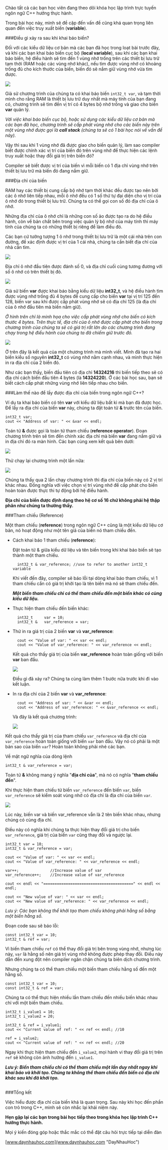 Chào tất cả các bạn học viên đang theo dõi khóa học lập trình trực tuyến ngôn ngữ C++ hướng thực hành.

Trong bài học này, mình sẽ đề cập đến vấn đề cũng khá quan trọng liên quan đến việc truy xuất biến (**variable**).

###Điều gì xảy ra sau khi khai báo biến?

Đối với các kiểu dữ liệu cơ bản mà các bạn đã học trong loạt bài trước đây, và khi các bạn khai báo biến cục bộ (**local variable**), sau khi các bạn khai báo biến, hệ điều hành sẽ tìm đến 1 vùng nhớ trống trên các thiết bị lưu trữ tạm thời (RAM hoặc các vùng nhớ khác), nếu tìm được vùng nhớ có khoảng trống đủ cho kích thước của biến, biến đó sẽ nắm giữ vùng nhớ vừa tìm được.

![](ram.png)

Giả sử chương trình của chúng ta có khai báo biến ```int32_t var```, và tạm thời mình cho rằng RAM là thiết bị lưu trữ duy nhất mà máy tính của bạn đang có, chương trình sẽ tìm đến vị trí có 4 bytes bộ nhớ trống và giao cho biến **var** quản lý.

*Với việc khai báo biến cục bộ, hoặc sử dụng các kiểu dữ liệu cơ bản mà các bạn đã học, chương trình sẽ cấp phát vùng nhớ cho các biến này trên một vùng nhớ được gọi là **call stack** (chúng ta sẽ có 1 bài học nói về vấn đề này).*

Vậy thì sau khi 1 vùng nhớ đã được giao cho biến quản lý, làm sao compiler biết được chính xác vị trí của biến đó trên vùng nhớ để thực hiện các lệnh truy xuất hoặc thay đổi giá trị trên biến đó?

Compiler sẽ biết được vị trí của biến vì mỗi biến có 1 địa chỉ vùng nhớ trên thiết bị lưu trữ mà biến đó đang nắm giữ.

###Địa chỉ của biến

RAM hay các thiết bị cung cấp bộ nhớ tạm thời khác đều được tạo nên bởi các ô nhớ liên tiếp nhau, mỗi ô nhớ đều có 1 số thứ tự đại diện cho vị trí của ô nhớ đó trong thiết bị lưu trữ. Chúng ta có thể gọi con số đó địa chỉ của ô nhớ.

Những địa chỉ của ô nhớ chỉ là những con số ảo được tạo ra do hệ điều hành, còn về bản chất bên trong việc quản lý bộ nhớ của máy tính thì máy tính của chúng ta có những thiết bị riêng để làm điều đó. 

Các bạn cứ tưởng tượng 1 ô nhớ trong thiết bị lưu trữ là một cái nhà trên con đường, để xác định được vị trí của 1 cái nhà, chúng ta cần biết địa chỉ của nhà cần tìm.

![](0.png)

Địa chỉ ô nhớ đầu tiên được đánh số 0, và địa chỉ cuối cùng tương đương với số ô nhớ có trên thiết bị đó.

![](1.png)

Giả sử biến **var** được khai báo bằng kiểu dữ liệu **int32_t**, và hệ điều hành tìm được vùng nhớ trống đủ 4 bytes để cung cấp cho biến **var** tại vị trí 125 đến 128, biến var sau khi được cấp phát vùng nhớ sẽ có địa chỉ 125 (là địa chỉ của ô nhớ đầu tiên mà biến nắm giữ).

*Ở hình trên chỉ là minh họa cho việc cấp phát vùng nhớ cho biến có kích thước 4 bytes. Trên thực tế, địa chỉ của ô nhớ được cấp phát cho biến trong chương trình của chúng ta sẽ có giá trị rất lớn do các chương trình đang chạy trong hệ điều hành của chúng ta đã chiếm giữ trước đó.*

![](2.png)

Ở trên đây là kết quả của một chương trình mà mình viết. Mình đã tạo ra hai biến kiểu số nguyên **int32_t** có vùng nhớ nằm cạnh nhau, và mình thực hiện in ra địa chỉ của 2 biến đó.

Như các bạn thấy, biến đầu tiên có địa chỉ **14324216** thì biến tiếp theo sẽ có địa chỉ cách biến đầu tiên 4 bytes (là **14324220**). Ở các bài học sau, bạn sẽ biết cách cấp phát những vùng nhớ liên tiếp nhau cho biến.

###Làm thế nào để lấy được địa chỉ của biến trong ngôn ngữ C++?

Ví dụ ta khai báo biến có tên **var** với kiểu dữ liệu bất kì mà bạn đã được học. Để lấy ra địa chỉ của biến **var** này, chúng ta đặt toán tử **&** trước tên của biến.

	int32_t var;
	cout << "Address of var: " << &var << endl;

Toán tử **&** được gọi là toán tử tham chiếu (**reference operator**). Đoạn chương trình trên sẽ tìm đến chính xác địa chỉ mà biến **var** đang nắm giữ và in địa chỉ đó ra màn hình. Các bạn cùng xem kết quả bên dưới:

![](3.png)

Thử chạy lại chương trình một lần nữa:

![](4.png)

Chúng ta thấy qua 2 lần chạy chương trình thì địa chỉ của biến này có 2 vị trí khác nhau. Đồng nghĩa với việc chọn vị trí vùng nhớ để cấp phát cho biến hoàn toàn được thực thi tự động bởi hệ điều hành.

**Địa chỉ của biến được định dạng theo hệ cơ số 16 chứ không phải hệ thập phân như chúng ta thường thấy.**

###Tham chiếu (Reference)

Một tham chiếu (**reference**) trong ngôn ngữ C++ cũng là một kiểu dữ liệu cơ bản, nó hoạt động như một tên giả của biến nó tham chiếu đến.

- Cách khai báo 1 tham chiếu (**reference**):

	Đặt toán tử & giữa kiểu dữ liệu và tên biến trong khi khai báo biến sẽ tạo thành một tham chiếu.

		int32_t & var_reference; //use to refer to another int32_t variable

	Khi viết đến đây, compiler sẽ báo lỗi tại dòng khai báo tham chiếu, vì 1 tham chiếu cần có giá trị khởi tạo là tên biến mà nó sẽ tham chiếu đến.

	***Một biến tham chiếu chỉ có thể tham chiếu đến một biến khác có cùng kiểu dữ liệu.***

- Thực hiện tham chiếu đến biến khác:

		int32_t 	var = 10;
		int32_t & 	var_reference = var;

- Thử in ra giá trị của 2 biến **var** và **var_reference**:

		cout << "Value of var: " << var << endl;
		cout << "Value of var_reference: " << var_reference << endl;

	Kết quả cho thấy giá trị của biến **var_reference** hoàn toàn giống với biến **var** ban đầu.

	![](5.png)

	Điều gì đã xảy ra? Chúng ta cùng làm thêm 1 bước nữa trước khi đi vào kết luận.

- In ra địa chỉ của 2 biến **var** và **var_reference**:

		cout << "Address of var: " << &var << endl;
		cout << "Address of var_reference: " << &var_reference << endl;

	Và đây là kết quả chương trình:

	![](6.png)

Kết quả cho thấy giá trị của tham chiếu ```var_reference``` và địa chỉ của ```var_reference``` hoàn toàn giống với biến ```var``` ban đầu. Vậy nó có phải là một bản sao của biến ```var```? Hoàn toàn không phải nhé các bạn.

Về mặt ngữ nghĩa của dòng lệnh 

```int32_t & var_reference = var;```

Toán tử **&** không mang ý nghĩa "**địa chỉ của**", mà nó có nghĩa "**tham chiếu đến**".

Khi thực hiện tham chiếu từ biến ```var_reference``` đến biến ```var```, biến ```var_reference``` sẽ kiểm soát vùng nhớ có địa chỉ là địa chỉ của biến ```var```.

![](7.png)

Lúc này, biến var và biến var_reference vẫn là 2 tên biến khác nhau, nhưng chúng có cùng địa chỉ.

Điều này có nghĩa khi chúng ta thực hiện thay đổi giá trị cho biến ```var_reference```, giá trị của biến ```var``` cũng thay đổi và ngược lại.

	int32_t var = 10;
	int32_t & var_reference = var;

	cout << "Value of var: " << var << endl;
	cout << "Value of var_reference: " << var_reference << endl;

	var++;				//Increase value of var
	var_reference++;	//Increase value of var_reference

	cout << endl << "========================================" << endl << endl;

	cout << "New value of var: " << var << endl;
	cout << "New value of var_reference: " << var_reference << endl;

*Lưu ý: Các bạn không thể khởi tạo tham chiếu không phải hằng số bằng một biến hằng số.*

Đoạn code sau sẽ báo lỗi:

	const int32_t var = 10;
	int32_t & ref = var;

Vì biến tham chiếu ```ref``` có thể thay đổi giá trị bên trong vùng nhớ, nhưng lúc này, ```var``` là hằng số nên giá trị vùng nhớ không được phép thay đổi. Điều này dẫn đến xung đột nên compiler ngăn chặn chúng ta biên dịch chương trình.

Nhưng chúng ta có thể tham chiếu một biến tham chiếu hằng số đến một hằng số.

	const int32_t var = 10;
	const int32_t & ref = var;

Chúng ta có thể thực hiện nhiều lần tham chiếu đến nhiều biến khác nhau chỉ với một biến tham chiếu.

	int32_t i_value1 = 10;
	int32_t i_value2 = 20;

	int32_t & ref = i_value1;
	cout << "Current value of ref: " << ref << endl; //10

	ref = i_value2;
	cout << "Current value of ref: " << ref << endl; //20

Ngay khi thực hiện tham chiếu đến ```i_value2```, mọi hành vi thay đổi giá trị trên ```ref``` sẽ không còn ảnh hưởng đến ```i_value1```.

***Lưu ý: Biến tham chiếu chỉ có thể tham chiếu một lần duy nhất ngay khi khai báo và khởi tạo. Chúng ta không thể tham chiếu đến biến có địa chỉ khác sau khi đã khởi tạo.***

##
###Tổng kết

Việc hiểu được địa chỉ của biến khá là quan trọng. Sau này khi học đến phần con trỏ trong C++, mình sẽ còn nhắc lại khái niệm này.

**Hẹn gặp lại các bạn trong bài học tiếp theo trong khóa học lập trình C++ hướng thực hành.**


Mọi ý kiến đóng góp hoặc thắc mắc có thể đặt câu hỏi trực tiếp tại diễn đàn 

[www.daynhauhoc.com](www.daynhauhoc.com "DayNhauHoc")